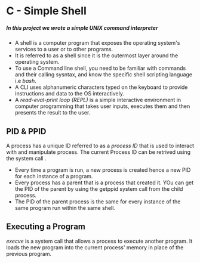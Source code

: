 # C - Simple Shell
##### In this project we wrote a simple UNIX command interpreter
* A shell is a computer program that exposes the operating system's services to a user or to other programs.
* It is referred to as a shell since it is the outermost layer around the operating system.
* To use a Command line shell, you need to be familiar with commands and their calling sysntax, and know the specific shell scripting language i.e *bash*.
* A CLI uses alphanumeric characters typed on the keyboard to provide instructions and data to the OS interactively.
* A *read-eval-print loop (REPL)* is a simple interactive environment in computer programming that takes user inputs, executes them and then presents the result to the user.
## PID & PPID
A process has a unique ID referred to as a *process ID* that is used to interact with and manipulate process. The current Process ID can be retrived using the system call <getpid>.
* Every time a program is run, a new process is created hence a new PID for each instance of a program.
* Every process has a parent that is a process that created it. YOu can get the PID of the parent by using the getppid system call from the child process.
* The PID of the parent process is the same for every instance of the same program run within the same shell.

## Executing a Program
*execve* is a system call that allows a process to execute another program. It loads the new program into the current process' memory in place of the previous program.
